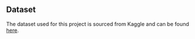 ## Dataset

The dataset used for this project is sourced from Kaggle and can be found [here](https://www.kaggle.com/datasets/charunisa/chatgpt-sentiment-analysis).
